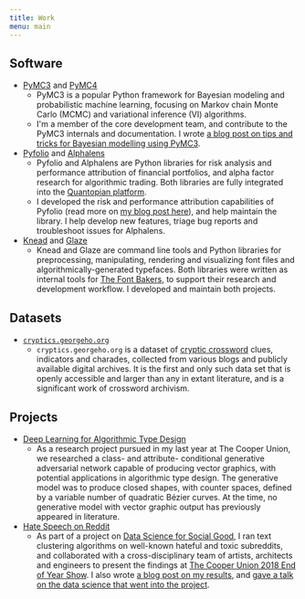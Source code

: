 ```yaml
---
title: Work
menu: main
---
```


## Software

- [PyMC3](https://github.com/pymc-devs/pymc3) and
  [PyMC4](https://github.com/pymc-devs/pymc4)
  - PyMC3 is a popular Python framework for Bayesian modeling and probabilistic
    machine learning, focusing on Markov chain Monte Carlo (MCMC) and
    variational inference (VI) algorithms.
  - I'm a member of the core development team, and contribute to the PyMC3
    internals and documentation. I wrote [a blog post on tips and tricks for
    Bayesian modelling using
    PyMC3](https://www.georgeho.org/bayesian-modelling-cookbook/).
- [Pyfolio](https://github.com/quantopian/pyfolio) and
  [Alphalens](https://github.com/quantopian/alphalens)
  - Pyfolio and Alphalens are Python libraries for risk analysis and
    performance attribution of financial portfolios, and alpha factor research
    for algorithmic trading. Both libraries are fully integrated into the
    [Quantopian platform](http://quantopian.com/).
  - I developed the risk and performance attribution capabilities of Pyfolio
    (read more on [my blog post here](https://www.georgeho.org/pyfolio/)), and
    help maintain the library. I help develop new features, triage bug reports
    and troubleshoot issues for Alphalens.
- [Knead](https://github.com/font-bakers/knead) and [Glaze](https://github.com/font-bakers/glaze)
  - Knead and Glaze are command line tools and Python libraries for
    preprocessing, manipulating, rendering and visualizing font files and
    algorithmically-generated typefaces.
    Both libraries were written as internal tools for [The Font
    Bakers](https://font-bakers.github.io/), to support their research and
    development workflow. I developed and maintain both projects.

## Datasets

- [`cryptics.georgeho.org`](https://cryptics.georgeho.org/)
  - `cryptics.georgeho.org` is a dataset of [cryptic
    crossword](https://www.newyorker.com/puzzles-and-games-dept/cryptic-crossword/reintroducing-the-new-yorkers-cryptic-crossword)
    clues, indicators and charades, collected from various blogs and publicly
    available digital archives. It is the first and only such data set that is
    openly accessible and larger than any in extant literature, and is a
    significant work of crossword archivism.

## Projects

- [Deep Learning for Algorithmic Type Design](https://font-bakers.github.io/)
  - As a research project pursued in my last year at The Cooper Union, we
    researched a class- and attribute- conditional generative adversarial
    network capable of producing vector graphics, with potential applications
    in algorithmic type design. The generative model was to produce closed
    shapes, with counter spaces, defined by a variable number of quadratic
    Bézier curves. At the time, no generative model with vector graphic output
    has previously appeared in literature.
- [Hate Speech on Reddit](https://www.georgeho.org/reddit-clusters/)
  - As part of a project on [Data Science for Social
    Good](http://ee.cooper.edu/~keene/dssg.html), I ran text clustering
    algorithms on well-known hateful and toxic subreddits, and collaborated
    with a cross-disciplinary team of artists, architects and engineers to
    present the findings at [The Cooper Union 2018 End of Year
    Show](https://cooper.edu/events-and-exhibitions/exhibitions/2018-student-exhibition).
    I also wrote [a blog post on my
    results](https://www.georgeho.org/reddit-clusters/), and [gave a talk on
    the data science that went into the
    project](https://www.georgeho.org/reddit-slides/).
